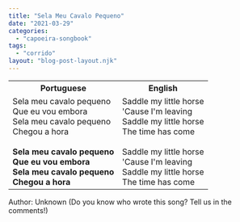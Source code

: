 ```yaml
---
title: "Sela Meu Cavalo Pequeno"
date: "2021-03-29"
categories: 
  - "capoeira-songbook"
tags: 
  - "corrido"
layout: "blog-post-layout.njk"
---
```


<table class="capoeira-table">
    <tr class="header-row">
        <th>Portuguese</th>
        <th>English</th>
    </tr>
    <tr>
        <td>Sela meu cavalo pequeno<br>
Que eu vou embora<br>
Sela meu cavalo pequeno<br>
Chegou a hora<br>
<br>
<strong>Sela meu cavalo pequeno<br>
Que eu vou embora<br>
Sela meu cavalo pequeno<br>
Chegou a hora</strong></td>
        <td>Saddle my little horse<br>
'Cause I'm leaving<br>
Saddle my little horse<br>
The time has come<br>
<br>
Saddle my little horse<br>
'Cause I'm leaving<br>
Saddle my little horse<br>
The time has come</td>
    </tr>
</table>

<figcaption>

Author: Unknown (Do you know who wrote this song? Tell us in the comments!)

</figcaption>